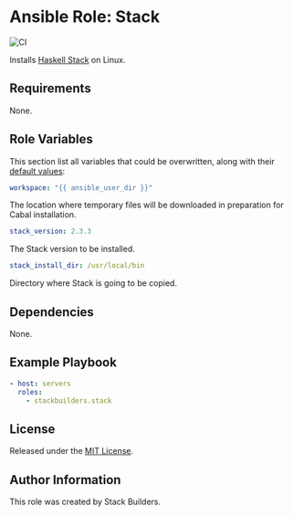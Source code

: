 # Ansible Role: Stack

![CI](https://github.com/stackbuilders/ansible-role-stack/workflows/CI/badge.svg)

Installs [Haskell Stack](https://docs.haskellstack.org/en/stable/README/) on
Linux.

## Requirements

None.

## Role Variables

This section list all variables that could be overwritten, along with their
[default values](defaults/main.yml):

```yml
workspace: "{{ ansible_user_dir }}"
```

The location where temporary files will be downloaded in preparation for Cabal
installation.

```yaml
stack_version: 2.3.3
```

The Stack version to be installed.

```yaml
stack_install_dir: /usr/local/bin
```

Directory where Stack is going to be copied.

## Dependencies

None.

## Example Playbook

```yaml
- host: servers
  roles:
    - stackbuilders.stack
```

## License

Released under the [MIT License](LICENSE).

## Author Information

This role was created by Stack Builders.

